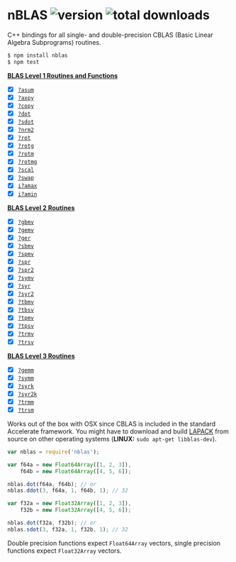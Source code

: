 # nBLAS ![version](https://img.shields.io/npm/v/nblas.svg) ![total downloads](https://img.shields.io/npm/dt/nblas.svg)

C++ bindings for all single- and double-precision CBLAS (Basic Linear Algebra Subprograms) routines.

```bash
$ npm install nblas
$ npm test
```

**[BLAS Level 1 Routines and Functions](https://software.intel.com/en-us/node/468390)**
- [x] [`?asum`](https://software.intel.com/node/e49cf403-8071-4252-a85f-28964ac3da9e#E49CF403-8071-4252-A85F-28964AC3DA9E)
- [x] [`?axpy`](https://software.intel.com/node/e25d8e10-0440-4827-bc58-bc71128ea6ee#E25D8E10-0440-4827-BC58-BC71128EA6EE)
- [x] [`?copy`](https://software.intel.com/node/20a9ac46-ce44-4a6a-8ce4-6a53d802a0b5#20A9AC46-CE44-4A6A-8CE4-6A53D802A0B5)
- [x] [`?dot`](https://software.intel.com/node/d4e53c70-d8fa-4095-a800-4203cafe64fe#D4E53C70-D8FA-4095-A800-4203CAFE64FE)
- [x] [`?sdot`](https://software.intel.com/node/a0a4aefe-c291-4847-8242-5ecb3c08d6a5#A0A4AEFE-C291-4847-8242-5ECB3C08D6A5)
- [x] [`?nrm2`](https://software.intel.com/node/ea1df8e7-fc12-4a82-a804-b62956334c40#EA1DF8E7-FC12-4A82-A804-B62956334C40)
- [x] [`?rot`](https://software.intel.com/node/742238c6-e459-4444-a694-7cc7500cf00f#742238C6-E459-4444-A694-7CC7500CF00F)
- [x] [`?rotg`](https://software.intel.com/node/50049e08-b0f8-4270-80cc-7ab5d25eea3f#50049E08-B0F8-4270-80CC-7AB5D25EEA3F)
- [x] [`?rotm`](https://software.intel.com/node/8ce9d22e-f4df-46a6-9a8a-faba22bdcc93#8CE9D22E-F4DF-46A6-9A8A-FABA22BDCC93)
- [x] [`?rotmg`](https://software.intel.com/node/a28000eb-ea0b-488b-8058-4e1cb0e97074#A28000EB-EA0B-488B-8058-4E1CB0E97074)
- [x] [`?scal`](https://software.intel.com/node/7269dcfe-7235-4690-a69e-d08712d8fc44#7269DCFE-7235-4690-A69E-D08712D8FC44)
- [x] [`?swap`](https://software.intel.com/node/423ea638-1a23-46d8-a882-e022064edad7#423EA638-1A23-46D8-A882-E022064EDAD7)
- [x] [`i?amax`](https://software.intel.com/node/c43c2490-109a-4a3b-8c5c-e8b67224bc03#C43C2490-109A-4A3B-8C5C-E8B67224BC03)
- [x] [`i?amin`](https://software.intel.com/node/108f9e63-32ef-466b-bed2-58fe6628a058#108F9E63-32EF-466B-BED2-58FE6628A058)

**[BLAS Level 2 Routines](https://software.intel.com/en-us/node/468426)**
- [x] [`?gbmv`](https://software.intel.com/node/bc780af8-f243-4a20-b264-06424a8b5621#BC780AF8-F243-4A20-B264-06424A8B5621)
- [x] [`?gemv`](https://software.intel.com/node/443228c4-626e-48a7-b230-26fb061eacf2#443228C4-626E-48A7-B230-26FB061EACF2)
- [x] [`?ger`](https://software.intel.com/node/26a7befc-1a1d-4c19-b482-5e72e6b02417#26A7BEFC-1A1D-4C19-B482-5E72E6B02417)
- [x] [`?sbmv`](https://software.intel.com/node/c80f5eb2-d6c3-44e5-b0c8-9813a0c2340a#C80F5EB2-D6C3-44E5-B0C8-9813A0C2340A)
- [x] [`?spmv`](https://software.intel.com/node/16cb58c4-105b-486c-b6aa-42bb0c721a76#16CB58C4-105B-486C-B6AA-42BB0C721A76)
- [x] [`?spr`](https://software.intel.com/node/f460bc61-5a47-4c0d-a2e0-a29adaa1b613#F460BC61-5A47-4C0D-A2E0-A29ADAA1B613)
- [x] [`?spr2`](https://software.intel.com/node/c8dd665d-5e52-4214-aeab-ba4de61418e1#C8DD665D-5E52-4214-AEAB-BA4DE61418E1)
- [x] [`?symv`](https://software.intel.com/node/6265ba37-6e58-4c27-8035-92d836f58ec4#6265BA37-6E58-4C27-8035-92D836F58EC4)
- [x] [`?syr`](https://software.intel.com/node/fcfba6db-8859-42e9-a626-3c74fc34b6c1#FCFBA6DB-8859-42E9-A626-3C74FC34B6C1)
- [x] [`?syr2`](https://software.intel.com/node/34efa07b-4a2a-42c3-90e2-d27b8a8f744e#34EFA07B-4A2A-42C3-90E2-D27B8A8F744E)
- [x] [`?tbmv`](https://software.intel.com/node/14dfa68e-00c5-44c5-9e61-7279602af0c7#14DFA68E-00C5-44C5-9E61-7279602AF0C7)
- [x] [`?tbsv`](https://software.intel.com/node/0e673aed-9c3a-44af-92a5-4a5326d6a007#0E673AED-9C3A-44AF-92A5-4A5326D6A007)
- [x] [`?tpmv`](https://software.intel.com/node/f6666c0e-b843-4e12-9ad4-8898a6ef4018#F6666C0E-B843-4E12-9AD4-8898A6EF4018)
- [x] [`?tpsv`](https://software.intel.com/node/0eecd264-9871-4097-8af5-68eedae0d00a#0EECD264-9871-4097-8AF5-68EEDAE0D00A)
- [x] [`?trmv`](https://software.intel.com/node/feb986db-24ff-4e64-9c44-289dde419eeb#FEB986DB-24FF-4E64-9C44-289DDE419EEB)
- [x] [`?trsv`](https://software.intel.com/node/d8733073-f041-4aa1-b82c-123dfa993ad7#D8733073-F041-4AA1-B82C-123DFA993AD7)

**[BLAS Level 3 Routines](https://software.intel.com/en-us/node/468478)**
- [x] [`?gemm`](https://software.intel.com/node/90eaa001-d4c8-4211-9ea0-b62f5ade9cf0#90EAA001-D4C8-4211-9EA0-B62F5ADE9CF0)
- [x] [`?symm`](https://software.intel.com/node/cae55cbe-8e83-4c7f-9c54-0a8598f8a8ef#CAE55CBE-8E83-4C7F-9C54-0A8598F8A8EF)
- [x] [`?syrk`](https://software.intel.com/node/e8986ce9-3048-4295-86ff-c2512669b498#E8986CE9-3048-4295-86FF-C2512669B498)
- [x] [`?syr2k`](https://software.intel.com/node/1233ba19-4666-4233-ba59-106b9e644893#1233BA19-4666-4233-BA59-106B9E644893)
- [x] [`?trmm`](https://software.intel.com/node/fe86b64a-4620-4e8f-8263-8442ace782df#FE86B64A-4620-4E8F-8263-8442ACE782DF)
- [x] [`?trsm`](https://software.intel.com/node/ce40548f-549d-4af8-9668-b63b28c8c63f#CE40548F-549D-4AF8-9668-B63B28C8C63F)

Works out of the box with OSX since CBLAS is included in the standard Accelerate framework. You might have to download and build [LAPACK](http://www.netlib.org/lapack/#_lapack_version_3_6_0) from source on other operating systems (**LINUX:** `sudo apt-get libblas-dev`).

```javascript
var nblas = require('nblas');

var f64a = new Float64Array([1, 2, 3]),
    f64b = new Float64Array([4, 5, 6]);

nblas.dot(f64a, f64b); // or
nblas.ddot(3, f64a, 1, f64b, 1); // 32

var f32a = new Float32Array([1, 2, 3]),
    f32b = new Float32Array([4, 5, 6]);

nblas.dot(f32a, f32b); // or
nblas.sdot(3, f32a, 1, f32b, 1); // 32
```

Double precision functions expect `Float64Array` vectors, single precision functions expect `Float32Array` vectors.
